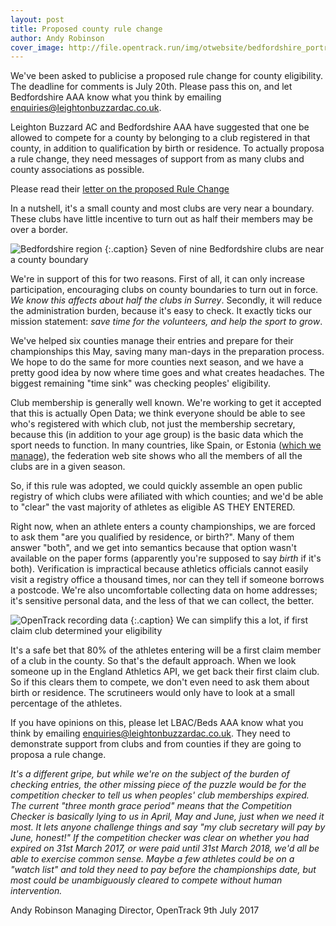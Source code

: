 ```yaml
---
layout: post
title: Proposed county rule change
author: Andy Robinson
cover_image: http://file.opentrack.run/img/otwebsite/bedfordshire_portrait.png
---
```


We've been asked to publicise a proposed rule change for county eligibility.  The deadline for comments is July 20th.  Please pass this on, and let Bedfordshire AAA know what you think by emailing <a href="mailto:enquiries@leightonbuzzardac.co.uk">enquiries@leightonbuzzardac.co.uk</a>.

Leighton Buzzard AC and Bedfordshire AAA have suggested that one be allowed to compete for a county by belonging to a club registered in that county, in addition to qualification by birth or residence. To actually proposa a rule change, they need messages of support from as many clubs and county associations as possible.

Please read their [letter on the proposed Rule Change](http://file.opentrack.run/docs/2017/rule21change.pdf)

In a nutshell, it's a small county and most clubs are very near a boundary.  These clubs have little incentive to turn out as half their members may be over a border.

![Bedfordshire region](http://file.opentrack.run/img/otwebsite/bedfordshire_portrait.png)
{:.caption}
Seven of nine Bedfordshire clubs are near a county boundary

We're in support of this for two reasons.  First of all, it can only increase participation, encouraging clubs on county boundaries to turn out in force.  _We know this affects about half the clubs in Surrey_. Secondly, it will reduce the administration burden, because it's easy to check.   It exactly ticks our mission statement:  *save time for the volunteers, and help the sport to grow*.

We've helped six counties manage their entries and prepare for their championships this May, saving many man-days in the preparation process.  We hope to do the same for more counties next season, and we have a pretty good idea by now where time goes and what creates headaches.  The biggest remaining "time sink" was checking peoples' eligibility.

Club membership is generally well known.  We're working to get it accepted that this is actually Open Data; we think everyone should be able to see who's registered with which club, not just the membership secretary, because this (in addition to your age group) is the basic data which the sport needs to function.  In many countries, like Spain, or Estonia ([which we manage](https://estonia.opentrack.run/)), the federation web site shows who all the members of all the clubs are in a given season.


So, if this rule was adopted, we could quickly assemble an open public registry of which clubs were afiliated with which counties; and we'd be able to "clear" the vast majority of athletes as eligible AS THEY ENTERED.  

Right now, when an athlete enters a county championships, we are forced to ask them "are you qualified by residence, or birth?".  Many of them answer "both", and we get into semantics because that option wasn't available on the paper forms (apparently you're supposed to say *birth* if it's both).  Verification is impractical because athletics officials cannot easily visit a registry office a thousand times, nor can they tell if someone borrows a postcode. We're also uncomfortable collecting data on home addresses; it's sensitive personal data, and the less of that we can collect, the better.


![OpenTrack recording data](http://file.opentrack.run/img/otwebsite/products/entries/countychecks_square.png)
{:.caption}
We can simplify this a lot, if first claim club determined your eligibility


It's a safe bet that 80% of the athletes entering will be a first claim member of a club in the county.  So that's the default approach.  When we look someone up in the England Athletics API, we get back their first claim club.  So if this clears them to compete, we don't even need to ask them about birth or residence. The scrutineers would only have to look at a small percentage of the athletes.


If you have opinions on this, please let LBAC/Beds AAA know what you think by emailing <a href="mailto:enquiries@leightonbuzzardac.co.uk">enquiries@leightonbuzzardac.co.uk</a>.   They need to demonstrate support from clubs and from counties if they are going to proposa a rule change.


_It's a different gripe, but while we're on the subject of the burden of checking entries, the other missing piece of the puzzle would be for the competition checker to tell us when peoples' club memberships expired.  The current "three month grace period" means that the Competition Checker is basically lying to us in April, May and June, just when we need it most. It lets anyone challenge things and say "my club secretary will pay by June, honest!"  If the competition checker was clear on whether you had expired on 31st March 2017, or were paid until 31st March 2018, we'd all be able to exercise common sense.  Maybe a few athletes could be on a "watch list" and told they need to pay before the championships date, but most could be unambiguously cleared to compete without human intervention._

Andy Robinson
Managing Director, OpenTrack
9th July 2017
